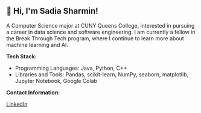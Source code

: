 ## 👋 Hi, I'm Sadia Sharmin!
A Computer Science major at CUNY Queens College, interested in pursuing a career in data science and software engineering. I am currently a fellow in the Break Through Tech program, where I continue to learn more about machine learning and AI.

**Tech Stack:**

  - Programming Languages: Java, Python, C++
  - Libraries and Tools: Pandas, scikit-learn, NumPy, seaborn, matplotlib, Jupyter Notebook, Google Colab

**Contact Information:**

[LinkedIn](https://www.linkedin.com/in/sadiasharmin16/)

